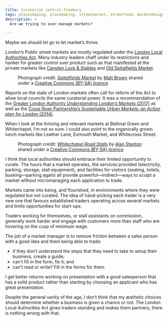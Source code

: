 ```yaml
---
title: Curatorial control-freakery
tags: placeshaping, placemaking, streetmarket, streetfood, marketdesign, marketlayout
description: >
  Are we trying to over-manage markets?

---
```


<object type="image/jpeg" width="1080" height="720" data="/images/camden-market-west-yard.jpeg"></object>

Maybe we should let go to let market’s thrive.

London’s Public street markets are mostly regulated under the [London Local Authorities Act](https://www.legislation.gov.uk/ukla/2007/2/contents/enacted). Many industry leaders chaff under its restrictions and hanker for greater control over product such as that manifested at the private markets like [Camden Lock & Stables](https://www.camdenmarket.com) and [Old Spitalfields Market](https://oldspitalfieldsmarket.com).

<figure>
<object type="image/jpeg" width="1200" height="900" data="/images/old-spitalfields-market.jpeg"></object>
<figcaption>Photograph credit: <cite><a href="https://www.flickr.com/photos/londonmatt/40472892230/">Spitalfields Market</a></cite> by <a href="https://www.flickr.com/photos/londonmatt/">Matt Brown</a> shared under a <a href="https://creativecommons.org/licenses/by-sa/2.0/">Creative Commons (BY-SA) licence</a></figcaption>
</figure>

Reports on the state of London markets often call for reform of the Act to allow local councils the same curatorial power. It was a recommendation of the [Greater London Authority <cite>Understanding London’s Markets</cite> (2017)](https://www.london.gov.uk/sites/default/files/20171219_gla_markets_report_web.pdf) as well as the [Cross River Partnership’s <cite>Sustainable Urban Markets: an Action plan for London</cite> (2014)](http://www.crossriverpartnership.org/media/2014/12/Sustainable-Urban-Markets-An-Action-Plan-for-London3.pdf).

When I look at the thriving and relevant markets at Bethnal Green and Whitechapel, I’m not so sure. I could also point to the organically grown lunch markets like Leather Lane, Exmouth Market, and Whitecross Street.

<figure>
<object width="1200" height="900" type="image/jpeg" data="/images/whitechapel-road-stalls.jpeg"></object>
<figcaption>Photograph credit: <cite><a href="https://www.flickr.com/photos/alanstanton/1309051422/">Whitechapel Road Stalls</a></cite> by <a href="https://www.flickr.com/photos/alanstanton/">Alan Stanton</a> shared under a <a href="https://creativecommons.org/licenses/by-sa/2.0/">Creative Commons (BY-SA) licence</a></figcaption>
</figure>

I think that local authorities should embrace their limited opportunity to curate. The hours that a market operates, the services provided (electricity, parking, storage, stall equipment), and facilities for visitors (seating, toilets, busking—parking again) all provide powerful—indirect—ways to sculpt a market without micromanaging each application to trade.

Markets came into being, and flourished, in environments where they were regulated but not curated. The idea of hand-picking each trader is a very new one that favours established traders operating across several markets and limits opportunities for start-ups.

Traders working for themselves, or stall assistants on commission, generally work harder and engage with customers more than staff who are hovering on the cusp of minimum wage.

The job of a market manager is to remove friction between a sales person with a good idea and them being able to trade:

- if they don’t understand the steps that they need to take to setup their business, create a guide;
- can’t fill in the form, fix it; and
- can’t read or write? Fill in the forms for them.

I get better returns working on presentation with a good salesperson that has a solid product rather than starting by choosing an applicant who has great presentation.

Despite the general vanity of the age, I don’t think that my æsthetic choices should determine whether a business is given a chance or not. The London Local Authorities Act gives traders standing and makes them partners, there is nothing wrong with that.
